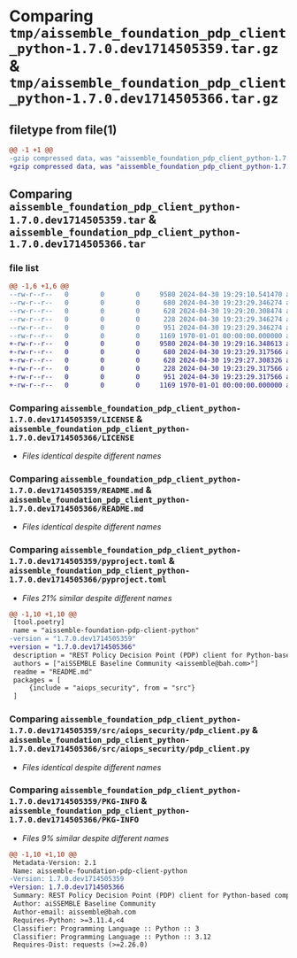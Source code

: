 # Comparing `tmp/aissemble_foundation_pdp_client_python-1.7.0.dev1714505359.tar.gz` & `tmp/aissemble_foundation_pdp_client_python-1.7.0.dev1714505366.tar.gz`

## filetype from file(1)

```diff
@@ -1 +1 @@
-gzip compressed data, was "aissemble_foundation_pdp_client_python-1.7.0.dev1714505359.tar", max compression
+gzip compressed data, was "aissemble_foundation_pdp_client_python-1.7.0.dev1714505366.tar", max compression
```

## Comparing `aissemble_foundation_pdp_client_python-1.7.0.dev1714505359.tar` & `aissemble_foundation_pdp_client_python-1.7.0.dev1714505366.tar`

### file list

```diff
@@ -1,6 +1,6 @@
--rw-r--r--   0        0        0     9580 2024-04-30 19:29:10.541470 aissemble_foundation_pdp_client_python-1.7.0.dev1714505359/LICENSE
--rw-r--r--   0        0        0      680 2024-04-30 19:23:29.346274 aissemble_foundation_pdp_client_python-1.7.0.dev1714505359/README.md
--rw-r--r--   0        0        0      628 2024-04-30 19:29:20.308474 aissemble_foundation_pdp_client_python-1.7.0.dev1714505359/pyproject.toml
--rw-r--r--   0        0        0      228 2024-04-30 19:23:29.346274 aissemble_foundation_pdp_client_python-1.7.0.dev1714505359/src/aiops_security/__init__.py
--rw-r--r--   0        0        0      951 2024-04-30 19:23:29.346274 aissemble_foundation_pdp_client_python-1.7.0.dev1714505359/src/aiops_security/pdp_client.py
--rw-r--r--   0        0        0     1169 1970-01-01 00:00:00.000000 aissemble_foundation_pdp_client_python-1.7.0.dev1714505359/PKG-INFO
+-rw-r--r--   0        0        0     9580 2024-04-30 19:29:16.348613 aissemble_foundation_pdp_client_python-1.7.0.dev1714505366/LICENSE
+-rw-r--r--   0        0        0      680 2024-04-30 19:23:29.317566 aissemble_foundation_pdp_client_python-1.7.0.dev1714505366/README.md
+-rw-r--r--   0        0        0      628 2024-04-30 19:29:27.308326 aissemble_foundation_pdp_client_python-1.7.0.dev1714505366/pyproject.toml
+-rw-r--r--   0        0        0      228 2024-04-30 19:23:29.317566 aissemble_foundation_pdp_client_python-1.7.0.dev1714505366/src/aiops_security/__init__.py
+-rw-r--r--   0        0        0      951 2024-04-30 19:23:29.317566 aissemble_foundation_pdp_client_python-1.7.0.dev1714505366/src/aiops_security/pdp_client.py
+-rw-r--r--   0        0        0     1169 1970-01-01 00:00:00.000000 aissemble_foundation_pdp_client_python-1.7.0.dev1714505366/PKG-INFO
```

### Comparing `aissemble_foundation_pdp_client_python-1.7.0.dev1714505359/LICENSE` & `aissemble_foundation_pdp_client_python-1.7.0.dev1714505366/LICENSE`

 * *Files identical despite different names*

### Comparing `aissemble_foundation_pdp_client_python-1.7.0.dev1714505359/README.md` & `aissemble_foundation_pdp_client_python-1.7.0.dev1714505366/README.md`

 * *Files identical despite different names*

### Comparing `aissemble_foundation_pdp_client_python-1.7.0.dev1714505359/pyproject.toml` & `aissemble_foundation_pdp_client_python-1.7.0.dev1714505366/pyproject.toml`

 * *Files 21% similar despite different names*

```diff
@@ -1,10 +1,10 @@
 [tool.poetry]
 name = "aissemble-foundation-pdp-client-python"
-version = "1.7.0.dev1714505359"
+version = "1.7.0.dev1714505366"
 description = "REST Policy Decision Point (PDP) client for Python-based components"
 authors = ["aiSSEMBLE Baseline Community <aissemble@bah.com>"]
 readme = "README.md"
 packages = [
     {include = "aiops_security", from = "src"}
 ]
```

### Comparing `aissemble_foundation_pdp_client_python-1.7.0.dev1714505359/src/aiops_security/pdp_client.py` & `aissemble_foundation_pdp_client_python-1.7.0.dev1714505366/src/aiops_security/pdp_client.py`

 * *Files identical despite different names*

### Comparing `aissemble_foundation_pdp_client_python-1.7.0.dev1714505359/PKG-INFO` & `aissemble_foundation_pdp_client_python-1.7.0.dev1714505366/PKG-INFO`

 * *Files 9% similar despite different names*

```diff
@@ -1,10 +1,10 @@
 Metadata-Version: 2.1
 Name: aissemble-foundation-pdp-client-python
-Version: 1.7.0.dev1714505359
+Version: 1.7.0.dev1714505366
 Summary: REST Policy Decision Point (PDP) client for Python-based components
 Author: aiSSEMBLE Baseline Community
 Author-email: aissemble@bah.com
 Requires-Python: >=3.11.4,<4
 Classifier: Programming Language :: Python :: 3
 Classifier: Programming Language :: Python :: 3.12
 Requires-Dist: requests (>=2.26.0)
```

